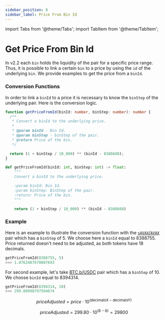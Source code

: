 ```yaml
---
sidebar_position: 8
sidebar_label: Price From Bin Id
---
```


import Tabs from '@theme/Tabs';
import TabItem from '@theme/TabItem';

# Get Price From Bin Id

In v2.2 each `bin` holds the liquidity of the pair for a specific price range. Thus, it is possible to link a certain `bin` to a price by using the `id` of the underlying `bin`. We provide examples to get the price from a `binId`.

### Conversion Functions

In order to link a `binId` to a price it is necessary to know the `binStep` of the underlying pair. Here is the conversion logic.
<Tabs>
<TabItem value="typescript" label="Typescript">

```typescript
function getPriceFromId(binId: number, binStep: number): number {
  /**
   * Convert a binId to the underlying price.
   *
   * @param binId - Bin Id.
   * @param binStep - binStep of the pair.
   * @return Price of the bin.
   */

  return (1 + binStep / 10_000) ** (binId - 8388608);
}
```

</TabItem>
<TabItem value="python" label="Python" default>

```python
def getPriceFromId(binId: int, binStep: int) -> float:
    """
    Convert a binId to the underlying price.

    :param binId: Bin Id.
    :param binStep: BinStep of the pair.
    :return: Price of the bin.
    """

    return (1 + binStep / 10_000) ** (binId - 8388608)
```

</TabItem>
</Tabs>

### Example

Here is an example to illustrate the conversion function with the [`sAVAX`/`AVAX`](https://lfj.gg/avalanche/pool/v22/0x2b2c81e08f1af8835a78bb2a90ae924ace0ea4be/AVAX/5) pair which has a `binStep` of 5. We choose here a `binId` equal to 8388755. Price returned doesn't need to be adjusted, as both tokens have 18 decimals.

```python
getPriceFromId(8388755, 5)
>>> 1.0762487670087693
```

For second example, let's take [BTC.b/USDC](https://lfj.gg/avalanche/pool/v21/0x152b9d0fdc40c096757f570a51e494bd4b943e50/0xb97ef9ef8734c71904d8002f8b6bc66dd9c48a6e/10) pair which has a `binStep` of 10. We choose `binId` equal to 8394314.

```python
getPriceFromId(8394314, 10)
>>> 299.80998797504674
```

$$
priceAdjusted = price\cdot 10^{(\text{decimalsX} - \text{decimalsY})}
$$

$$
priceAdjusted = 299.80 \cdot 10^{(\text{8} - \text{6})} = 29800
$$
